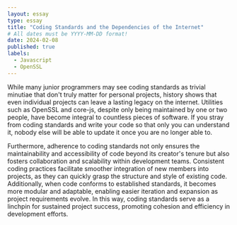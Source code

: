 ```yaml
---
layout: essay
type: essay
title: "Coding Standards and the Dependencies of the Internet"
# All dates must be YYYY-MM-DD format!
date: 2024-02-08
published: true
labels:
  - Javascript
  - OpenSSL
---
```



While many junior programmers may see coding standards as trivial minutiae that don't truly matter for personal projects, history shows that even individual projects can leave a lasting legacy on the internet. Utilities such as OpenSSL and core-js, despite only being maintained by one or two people, have become integral to countless pieces of software. If you stray from coding standards and write your code so that only you can understand it, nobody else will be able to update it once you are no longer able to.

Furthermore, adherence to coding standards not only ensures the maintainability and accessibility of code beyond its creator's tenure but also fosters collaboration and scalability within development teams. Consistent coding practices facilitate smoother integration of new members into projects, as they can quickly grasp the structure and style of existing code. Additionally, when code conforms to established standards, it becomes more modular and adaptable, enabling easier iteration and expansion as project requirements evolve. In this way, coding standards serve as a linchpin for sustained project success, promoting cohesion and efficiency in development efforts.
